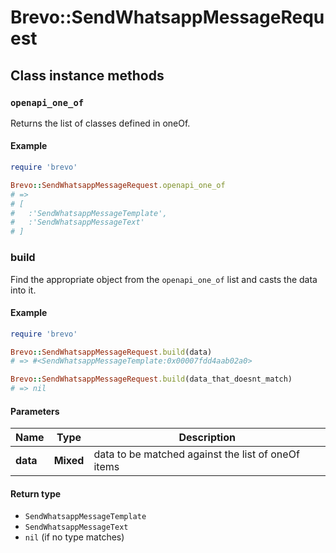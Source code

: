 # Brevo::SendWhatsappMessageRequest

## Class instance methods

### `openapi_one_of`

Returns the list of classes defined in oneOf.

#### Example

```ruby
require 'brevo'

Brevo::SendWhatsappMessageRequest.openapi_one_of
# =>
# [
#   :'SendWhatsappMessageTemplate',
#   :'SendWhatsappMessageText'
# ]
```

### build

Find the appropriate object from the `openapi_one_of` list and casts the data into it.

#### Example

```ruby
require 'brevo'

Brevo::SendWhatsappMessageRequest.build(data)
# => #<SendWhatsappMessageTemplate:0x00007fdd4aab02a0>

Brevo::SendWhatsappMessageRequest.build(data_that_doesnt_match)
# => nil
```

#### Parameters

| Name | Type | Description |
| ---- | ---- | ----------- |
| **data** | **Mixed** | data to be matched against the list of oneOf items |

#### Return type

- `SendWhatsappMessageTemplate`
- `SendWhatsappMessageText`
- `nil` (if no type matches)

